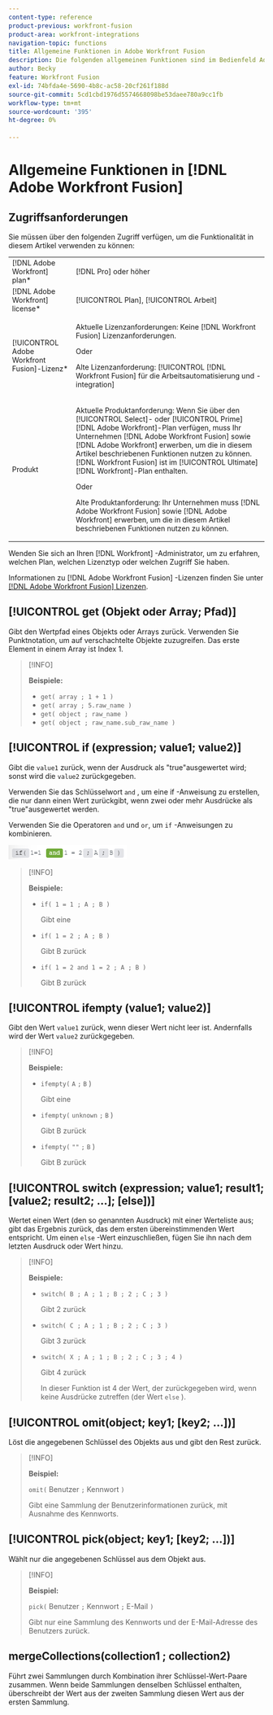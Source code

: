 ```yaml
---
content-type: reference
product-previous: workfront-fusion
product-area: workfront-integrations
navigation-topic: functions
title: Allgemeine Funktionen in Adobe Workfront Fusion
description: Die folgenden allgemeinen Funktionen sind im Bedienfeld Adobe Workfront Fusion-Zuordnung verfügbar.
author: Becky
feature: Workfront Fusion
exl-id: 74bfda4e-5690-4b8c-ac58-20cf261f188d
source-git-commit: 5cd1cbd1976d5574668098be53daee780a9cc1fb
workflow-type: tm+mt
source-wordcount: '395'
ht-degree: 0%

---
```


# Allgemeine Funktionen in [!DNL Adobe Workfront Fusion]

## Zugriffsanforderungen

Sie müssen über den folgenden Zugriff verfügen, um die Funktionalität in diesem Artikel verwenden zu können:

<table style="table-layout:auto">
 <col> 
 <col> 
 <tbody> 
  <tr> 
   <td role="rowheader">[!DNL Adobe Workfront] plan*</td> 
   <td> <p>[!DNL Pro] oder höher</p> </td> 
  </tr> 
  <tr data-mc-conditions=""> 
   <td role="rowheader">[!DNL Adobe Workfront] license*</td> 
   <td> <p>[!UICONTROL Plan], [!UICONTROL Arbeit]</p> </td> 
  </tr> 
  <tr> 
   <td role="rowheader">[!UICONTROL Adobe Workfront Fusion]-Lizenz*</td> 
   <td>
   <p>Aktuelle Lizenzanforderungen: Keine [!DNL Workfront Fusion] Lizenzanforderungen.</p>
   <p>Oder</p>
   <p>Alte Lizenzanforderung: [!UICONTROL [!DNL Workfront Fusion] für die Arbeitsautomatisierung und -integration] </p>
   </td> 
  </tr> 
  <tr> 
   <td role="rowheader">Produkt</td> 
   <td>
   <p>Aktuelle Produktanforderung: Wenn Sie über den [!UICONTROL Select]- oder [!UICONTROL Prime] [!DNL Adobe Workfront]-Plan verfügen, muss Ihr Unternehmen [!DNL Adobe Workfront Fusion] sowie [!DNL Adobe Workfront] erwerben, um die in diesem Artikel beschriebenen Funktionen nutzen zu können. [!DNL Workfront Fusion] ist im [!UICONTROL Ultimate] [!DNL Workfront]-Plan enthalten.</p>
   <p>Oder</p>
   <p>Alte Produktanforderung: Ihr Unternehmen muss [!DNL Adobe Workfront Fusion] sowie [!DNL Adobe Workfront] erwerben, um die in diesem Artikel beschriebenen Funktionen nutzen zu können.</p>
   </td> 
  </tr> 
 </tbody> 
</table>

Wenden Sie sich an Ihren [!DNL Workfront] -Administrator, um zu erfahren, welchen Plan, welchen Lizenztyp oder welchen Zugriff Sie haben.

Informationen zu [!DNL Adobe Workfront Fusion] -Lizenzen finden Sie unter [[!DNL Adobe Workfront Fusion] Lizenzen](../../workfront-fusion/get-started/license-automation-vs-integration.md).

## [!UICONTROL get (Objekt oder Array; Pfad)]

Gibt den Wertpfad eines Objekts oder Arrays zurück. Verwenden Sie Punktnotation, um auf verschachtelte Objekte zuzugreifen. Das erste Element in einem Array ist Index 1.

>[!INFO]
>
>**Beispiele:**
>
>* `get( array ; 1 + 1 )`
>* `get( array ; 5.raw_name )`
>* `get( object ; raw_name )`
>* `get( object ; raw_name.sub_raw_name )`

## [!UICONTROL if (expression; value1; value2)]

Gibt die `value1` zurück, wenn der Ausdruck als &quot;true&quot;ausgewertet wird; sonst wird die `value2` zurückgegeben.

Verwenden Sie das Schlüsselwort `and` , um eine if -Anweisung zu erstellen, die nur dann einen Wert zurückgibt, wenn zwei oder mehr Ausdrücke als &quot;true&quot;ausgewertet werden.

Verwenden Sie die Operatoren `and` und `or`, um `if` -Anweisungen zu kombinieren.

![ und operator](/help/quicksilver/workfront-fusion/functions/assets/and-in-if-statement.png)

>[!INFO]
>
>**Beispiele:**
>
>* `if( 1 = 1 ; A ; B )`
>
>    Gibt eine
>
>* `if( 1 = 2 ; A ; B )`
>
>   Gibt B zurück
>
>* `if( 1 = 2 and 1 = 2 ; A ; B )`
>
>    Gibt B zurück
>   

## [!UICONTROL ifempty (value1; value2)]

Gibt den Wert `value1` zurück, wenn dieser Wert nicht leer ist. Andernfalls wird der Wert `value2` zurückgegeben.

>[!INFO]
>
>**Beispiele:**
>
>* `ifempty(` `A` `;` `B` )
>
>   Gibt eine
>
>* `ifempty(` `unknown` `;` `B` )
>
>   Gibt B zurück
>
>* `ifempty(` `""` `;` `B` )
>
>   Gibt B zurück

## [!UICONTROL switch (expression; value1; result1; [value2; result2; ...]; [else])]

Wertet einen Wert (den so genannten Ausdruck) mit einer Werteliste aus; gibt das Ergebnis zurück, das dem ersten übereinstimmenden Wert entspricht. Um einen `else` -Wert einzuschließen, fügen Sie ihn nach dem letzten Ausdruck oder Wert hinzu.

>[!INFO]
>
>**Beispiele:**
>
>* `switch( B ; A ; 1 ; B ; 2 ; C ; 3 )`
>
>   Gibt 2 zurück
>
>* `switch( C ; A ; 1 ; B ; 2 ; C ; 3 )`
>
>   Gibt 3 zurück
>
>* `switch( X ; A ; 1 ; B ; 2 ; C ; 3 ; 4 )`
>
>   Gibt 4 zurück
>   
>   In dieser Funktion ist 4 der Wert, der zurückgegeben wird, wenn keine Ausdrücke zutreffen (der Wert `else` ).

## [!UICONTROL omit(object; key1; [key2; ...])]

Löst die angegebenen Schlüssel des Objekts aus und gibt den Rest zurück.

>[!INFO]
>
>**Beispiel:**
>
>`omit(` Benutzer `;` Kennwort `)`
>
>Gibt eine Sammlung der Benutzerinformationen zurück, mit Ausnahme des Kennworts.

## [!UICONTROL pick(object; key1; [key2; ...])]

Wählt nur die angegebenen Schlüssel aus dem Objekt aus.

>[!INFO]
>
>**Beispiel:**
>
>`pick(` Benutzer `;` Kennwort `;` E-Mail `)`
>
>Gibt nur eine Sammlung des Kennworts und der E-Mail-Adresse des Benutzers zurück.

## mergeCollections(collection1 ; collection2)

Führt zwei Sammlungen durch Kombination ihrer Schlüssel-Wert-Paare zusammen. Wenn beide Sammlungen denselben Schlüssel enthalten, überschreibt der Wert aus der zweiten Sammlung diesen Wert aus der ersten Sammlung.

